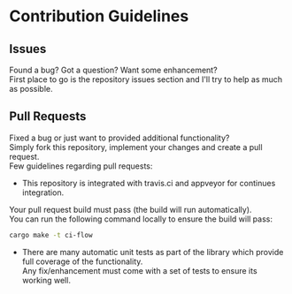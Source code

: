 # Contribution Guidelines
<!-- markdownlint-disable required-headers -->

## Issues

Found a bug? Got a question? Want some enhancement?<br>
First place to go is the repository issues section and I'll try to help as much as possible.

## Pull Requests

Fixed a bug or just want to provided additional functionality?<br>
Simply fork this repository, implement your changes and create a pull request.<br>
Few guidelines regarding pull requests:

* This repository is integrated with travis.ci and appveyor for continues integration.<br>

Your pull request build must pass (the build will run automatically).<br>
You can run the following command locally to ensure the build will pass:

````sh
cargo make -t ci-flow
````

* There are many automatic unit tests as part of the library which provide full coverage of the functionality.<br>Any fix/enhancement must come with a set of tests to ensure its working well.
